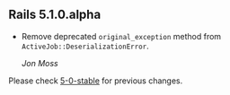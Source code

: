 ## Rails 5.1.0.alpha ##

*   Remove deprecated `original_exception` method from `ActiveJob::DeserializationError`.

    *Jon Moss*

Please check [5-0-stable](https://github.com/rails/rails/blob/5-0-stable/activejob/CHANGELOG.md) for previous changes.
